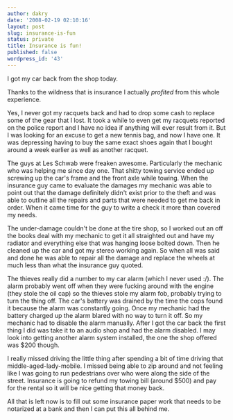 ```yaml
---
author: dakry
date: '2008-02-19 02:10:16'
layout: post
slug: insurance-is-fun
status: private
title: Insurance is fun!
published: false
wordpress_id: '43'
---
```


I got my car back from the shop today.

Thanks to the wildness that is insurance I actually _profited_ from this whole
experience.

Yes, I never got my racquets back and had to drop some cash to replace some of
the gear that I lost. It took a while to even get my racquets reported on the
police report and I have no idea if anything will ever result from it. But I
was looking for an excuse to get a new tennis bag, and now I have one. It was
depressing having to buy the same exact shoes again that I bought around a
week earlier as well as another racquet.

The guys at Les Schwab were freaken awesome. Particularly the mechanic who was
helping me since day one. That shitty towing service ended up screwing up the
car's frame and the front axle while towing. When the insurance guy came to
evaluate the damages my mechanic was able to point out that the damage
definitely didn't exist prior to the theft and was able to outline all the
repairs and parts that were needed to get me back in order. When it came time
for the guy to write a check it more than covered my needs.

The under-damage couldn't be done at the tire shop, so I worked out an off the
books deal with my mechanic to get it all straighted out and have my radiator
and everything else that was hanging loose bolted down. Then he cleaned up the
car and got my stereo working again. So when all was said and done he was able
to repair all the damage and replace the wheels at much less than what the
insurance guy quoted.

The thieves really did a number to my car alarm (which I never used :/). The
alarm probably went off when they were fucking around with the engine (they
stole the oil cap) so the thieves stole my alarm fob, probably trying to turn
the thing off\. The car's battery was drained by the time the cops found it
because the alarm was constantly going. Once my mechanic had the battery
charged up the alarm blared with no way to turn it off. So my mechanic had to
disable the alarm manually. After I got the car back the first thing I did was
take it to an audio shop and had the alarm disabled. I may look into getting
another alarm system installed, the one the shop offered was $200 though.

I really missed driving the little thing after spending a bit of time driving
that middle-aged-lady-mobile. I missed being able to zip around and not
feeling like I was going to run pedestrians over who were along the side of
the street. Insurance is going to refund my towing bill (around $500) and pay
for the rental so it will be nice getting that money back.

All that is left now is to fill out some insurance paper work that needs to be
notarized at a bank and then I can put this all behind me.

